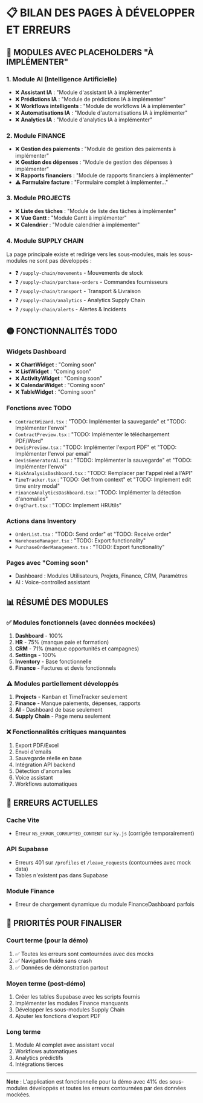 # 📋 BILAN DES PAGES À DÉVELOPPER ET ERREURS

## 🔴 MODULES AVEC PLACEHOLDERS "À IMPLÉMENTER"

### 1. **Module AI** (Intelligence Artificielle)
- ❌ **Assistant IA** : "Module d'assistant IA à implémenter"
- ❌ **Prédictions IA** : "Module de prédictions IA à implémenter"
- ❌ **Workflows intelligents** : "Module de workflows IA à implémenter"
- ❌ **Automatisations IA** : "Module d'automatisations IA à implémenter"
- ❌ **Analytics IA** : "Module d'analytics IA à implémenter"

### 2. **Module FINANCE**
- ❌ **Gestion des paiements** : "Module de gestion des paiements à implémenter"
- ❌ **Gestion des dépenses** : "Module de gestion des dépenses à implémenter"
- ❌ **Rapports financiers** : "Module de rapports financiers à implémenter"
- ⚠️ **Formulaire facture** : "Formulaire complet à implémenter..."

### 3. **Module PROJECTS**
- ❌ **Liste des tâches** : "Module de liste des tâches à implémenter"
- ❌ **Vue Gantt** : "Module Gantt à implémenter"
- ❌ **Calendrier** : "Module calendrier à implémenter"

### 4. **Module SUPPLY CHAIN**
La page principale existe et redirige vers les sous-modules, mais les sous-modules ne sont pas développés :
- ❓ `/supply-chain/movements` - Mouvements de stock
- ❓ `/supply-chain/purchase-orders` - Commandes fournisseurs
- ❓ `/supply-chain/transport` - Transport & Livraison
- ❓ `/supply-chain/analytics` - Analytics Supply Chain
- ❓ `/supply-chain/alerts` - Alertes & Incidents

## 🟡 FONCTIONNALITÉS TODO

### Widgets Dashboard
- ❌ **ChartWidget** : "Coming soon"
- ❌ **ListWidget** : "Coming soon"
- ❌ **ActivityWidget** : "Coming soon"
- ❌ **CalendarWidget** : "Coming soon"
- ❌ **TableWidget** : "Coming soon"

### Fonctions avec TODO
- `ContractWizard.tsx` : "TODO: Implémenter la sauvegarde" et "TODO: Implémenter l'envoi"
- `ContractPreview.tsx` : "TODO: Implémenter le téléchargement PDF/Word"
- `DevisPreview.tsx` : "TODO: Implémenter l'export PDF" et "TODO: Implémenter l'envoi par email"
- `DevisGeneratorAI.tsx` : "TODO: Implémenter la sauvegarde" et "TODO: Implémenter l'envoi"
- `RiskAnalysisDashboard.tsx` : "TODO: Remplacer par l'appel réel à l'API"
- `TimeTracker.tsx` : "TODO: Get from context" et "TODO: Implement edit time entry modal"
- `FinanceAnalyticsDashboard.tsx` : "TODO: Implémenter la détection d'anomalies"
- `OrgChart.tsx` : "TODO: Implement HRUtils"

### Actions dans Inventory
- `OrderList.tsx` : "TODO: Send order" et "TODO: Receive order"
- `WarehouseManager.tsx` : "TODO: Export functionality"
- `PurchaseOrderManagement.tsx` : "TODO: Export functionality"

### Pages avec "Coming soon"
- Dashboard : Modules Utilisateurs, Projets, Finance, CRM, Paramètres
- AI : Voice-controlled assistant

## 📊 RÉSUMÉ DES MODULES

### ✅ Modules fonctionnels (avec données mockées)
1. **Dashboard** - 100%
2. **HR** - 75% (manque paie et formation)
3. **CRM** - 71% (manque opportunités et campagnes)
4. **Settings** - 100%
5. **Inventory** - Base fonctionnelle
6. **Finance** - Factures et devis fonctionnels

### ⚠️ Modules partiellement développés
1. **Projects** - Kanban et TimeTracker seulement
2. **Finance** - Manque paiements, dépenses, rapports
3. **AI** - Dashboard de base seulement
4. **Supply Chain** - Page menu seulement

### ❌ Fonctionnalités critiques manquantes
1. Export PDF/Excel
2. Envoi d'emails
3. Sauvegarde réelle en base
4. Intégration API backend
5. Détection d'anomalies
6. Voice assistant
7. Workflows automatiques

## 🐛 ERREURS ACTUELLES

### Cache Vite
- Erreur `NS_ERROR_CORRUPTED_CONTENT` sur `ky.js` (corrigée temporairement)

### API Supabase  
- Erreurs 401 sur `/profiles` et `/leave_requests` (contournées avec mock data)
- Tables n'existent pas dans Supabase

### Module Finance
- Erreur de chargement dynamique du module FinanceDashboard parfois

## 🎯 PRIORITÉS POUR FINALISER

### Court terme (pour la démo)
1. ✅ Toutes les erreurs sont contournées avec des mocks
2. ✅ Navigation fluide sans crash
3. ✅ Données de démonstration partout

### Moyen terme (post-démo)
1. Créer les tables Supabase avec les scripts fournis
2. Implémenter les modules Finance manquants
3. Développer les sous-modules Supply Chain
4. Ajouter les fonctions d'export PDF

### Long terme
1. Module AI complet avec assistant vocal
2. Workflows automatiques
3. Analytics prédictifs
4. Intégrations tierces

---

**Note** : L'application est fonctionnelle pour la démo avec 41% des sous-modules développés et toutes les erreurs contournées par des données mockées.